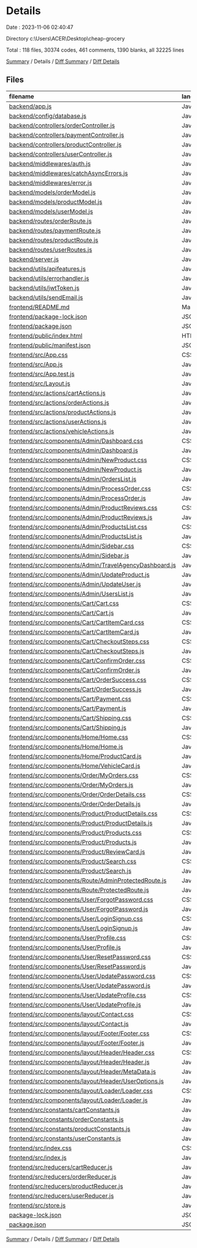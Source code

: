 # Details

Date : 2023-11-06 02:40:47

Directory c:\\Users\\ACER\\Desktop\\cheap-grocery

Total : 118 files,  30374 codes, 461 comments, 1390 blanks, all 32225 lines

[Summary](results.md) / Details / [Diff Summary](diff.md) / [Diff Details](diff-details.md)

## Files
| filename | language | code | comment | blank | total |
| :--- | :--- | ---: | ---: | ---: | ---: |
| [backend/app.js](/backend/app.js) | JavaScript | 22 | 3 | 7 | 32 |
| [backend/config/database.js](/backend/config/database.js) | JavaScript | 13 | 0 | 3 | 16 |
| [backend/controllers/orderController.js](/backend/controllers/orderController.js) | JavaScript | 103 | 6 | 26 | 135 |
| [backend/controllers/paymentController.js](/backend/controllers/paymentController.js) | JavaScript | 21 | 0 | 7 | 28 |
| [backend/controllers/productController.js](/backend/controllers/productController.js) | JavaScript | 215 | 13 | 50 | 278 |
| [backend/controllers/userController.js](/backend/controllers/userController.js) | JavaScript | 233 | 15 | 60 | 308 |
| [backend/middlewares/auth.js](/backend/middlewares/auth.js) | JavaScript | 21 | 0 | 6 | 27 |
| [backend/middlewares/catchAsyncErrors.js](/backend/middlewares/catchAsyncErrors.js) | JavaScript | 3 | 0 | 0 | 3 |
| [backend/middlewares/error.js](/backend/middlewares/error.js) | JavaScript | 25 | 4 | 10 | 39 |
| [backend/models/orderModel.js](/backend/models/orderModel.js) | JavaScript | 86 | 0 | 3 | 89 |
| [backend/models/productModel.js](/backend/models/productModel.js) | JavaScript | 80 | 0 | 3 | 83 |
| [backend/models/userModel.js](/backend/models/userModel.js) | JavaScript | 98 | 5 | 10 | 113 |
| [backend/routes/orderRoute.js](/backend/routes/orderRoute.js) | JavaScript | 11 | 0 | 3 | 14 |
| [backend/routes/paymentRoute.js](/backend/routes/paymentRoute.js) | JavaScript | 7 | 0 | 2 | 9 |
| [backend/routes/productRoute.js](/backend/routes/productRoute.js) | JavaScript | 46 | 0 | 3 | 49 |
| [backend/routes/userRoutes.js](/backend/routes/userRoutes.js) | JavaScript | 50 | 0 | 3 | 53 |
| [backend/server.js](/backend/server.js) | JavaScript | 28 | 3 | 11 | 42 |
| [backend/utils/apifeatures.js](/backend/utils/apifeatures.js) | JavaScript | 25 | 10 | 11 | 46 |
| [backend/utils/errorhandler.js](/backend/utils/errorhandler.js) | JavaScript | 8 | 0 | 2 | 10 |
| [backend/utils/jwtToken.js](/backend/utils/jwtToken.js) | JavaScript | 15 | 2 | 5 | 22 |
| [backend/utils/sendEmail.js](/backend/utils/sendEmail.js) | JavaScript | 23 | 0 | 4 | 27 |
| [frontend/README.md](/frontend/README.md) | Markdown | 38 | 0 | 33 | 71 |
| [frontend/package-lock.json](/frontend/package-lock.json) | JSON | 19,643 | 0 | 1 | 19,644 |
| [frontend/package.json](/frontend/package.json) | JSON | 70 | 0 | 1 | 71 |
| [frontend/public/index.html](/frontend/public/index.html) | HTML | 26 | 0 | 4 | 30 |
| [frontend/public/manifest.json](/frontend/public/manifest.json) | JSON | 25 | 0 | 1 | 26 |
| [frontend/src/App.css](/frontend/src/App.css) | CSS | 18 | 5 | 4 | 27 |
| [frontend/src/App.js](/frontend/src/App.js) | JavaScript | 256 | 5 | 16 | 277 |
| [frontend/src/App.test.js](/frontend/src/App.test.js) | JavaScript | 7 | 0 | 2 | 9 |
| [frontend/src/Layout.js](/frontend/src/Layout.js) | JavaScript | 11 | 0 | 1 | 12 |
| [frontend/src/actions/cartActions.js](/frontend/src/actions/cartActions.js) | JavaScript | 25 | 0 | 7 | 32 |
| [frontend/src/actions/orderActions.js](/frontend/src/actions/orderActions.js) | JavaScript | 81 | 3 | 24 | 108 |
| [frontend/src/actions/productActions.js](/frontend/src/actions/productActions.js) | JavaScript | 164 | 6 | 30 | 200 |
| [frontend/src/actions/userActions.js](/frontend/src/actions/userActions.js) | JavaScript | 171 | 4 | 48 | 223 |
| [frontend/src/actions/vehicleActions.js](/frontend/src/actions/vehicleActions.js) | JavaScript | 168 | 10 | 32 | 210 |
| [frontend/src/components/Admin/Dashboard.css](/frontend/src/components/Admin/Dashboard.css) | CSS | 85 | 0 | 12 | 97 |
| [frontend/src/components/Admin/Dashboard.js](/frontend/src/components/Admin/Dashboard.js) | JavaScript | 68 | 0 | 12 | 80 |
| [frontend/src/components/Admin/NewProduct.css](/frontend/src/components/Admin/NewProduct.css) | CSS | 144 | 1 | 19 | 164 |
| [frontend/src/components/Admin/NewProduct.js](/frontend/src/components/Admin/NewProduct.js) | JavaScript | 158 | 27 | 21 | 206 |
| [frontend/src/components/Admin/OrdersList.js](/frontend/src/components/Admin/OrdersList.js) | JavaScript | 124 | 0 | 23 | 147 |
| [frontend/src/components/Admin/ProcessOrder.css](/frontend/src/components/Admin/ProcessOrder.css) | CSS | 38 | 0 | 5 | 43 |
| [frontend/src/components/Admin/ProcessOrder.js](/frontend/src/components/Admin/ProcessOrder.js) | JavaScript | 165 | 0 | 16 | 181 |
| [frontend/src/components/Admin/ProductReviews.css](/frontend/src/components/Admin/ProductReviews.css) | CSS | 56 | 0 | 6 | 62 |
| [frontend/src/components/Admin/ProductReviews.js](/frontend/src/components/Admin/ProductReviews.js) | JavaScript | 160 | 0 | 23 | 183 |
| [frontend/src/components/Admin/ProductsList.css](/frontend/src/components/Admin/ProductsList.css) | CSS | 49 | 0 | 7 | 56 |
| [frontend/src/components/Admin/ProductsList.js](/frontend/src/components/Admin/ProductsList.js) | JavaScript | 128 | 1 | 18 | 147 |
| [frontend/src/components/Admin/Sidebar.css](/frontend/src/components/Admin/Sidebar.css) | CSS | 37 | 0 | 4 | 41 |
| [frontend/src/components/Admin/Sidebar.js](/frontend/src/components/Admin/Sidebar.js) | JavaScript | 85 | 0 | 5 | 90 |
| [frontend/src/components/Admin/TravelAgencyDashboard.js](/frontend/src/components/Admin/TravelAgencyDashboard.js) | JavaScript | 92 | 0 | 16 | 108 |
| [frontend/src/components/Admin/UpdateProduct.js](/frontend/src/components/Admin/UpdateProduct.js) | JavaScript | 193 | 34 | 28 | 255 |
| [frontend/src/components/Admin/UpdateUser.js](/frontend/src/components/Admin/UpdateUser.js) | JavaScript | 128 | 0 | 15 | 143 |
| [frontend/src/components/Admin/UsersList.js](/frontend/src/components/Admin/UsersList.js) | JavaScript | 124 | 0 | 22 | 146 |
| [frontend/src/components/Cart/Cart.css](/frontend/src/components/Cart/Cart.css) | CSS | 158 | 0 | 20 | 178 |
| [frontend/src/components/Cart/Cart.js](/frontend/src/components/Cart/Cart.js) | JavaScript | 101 | 0 | 10 | 111 |
| [frontend/src/components/Cart/CartItemCard.css](/frontend/src/components/Cart/CartItemCard.css) | CSS | 50 | 0 | 9 | 59 |
| [frontend/src/components/Cart/CartItemCard.js](/frontend/src/components/Cart/CartItemCard.js) | JavaScript | 16 | 0 | 2 | 18 |
| [frontend/src/components/Cart/CheckoutSteps.css](/frontend/src/components/Cart/CheckoutSteps.css) | CSS | 11 | 0 | 2 | 13 |
| [frontend/src/components/Cart/CheckoutSteps.js](/frontend/src/components/Cart/CheckoutSteps.js) | JavaScript | 45 | 0 | 5 | 50 |
| [frontend/src/components/Cart/ConfirmOrder.css](/frontend/src/components/Cart/ConfirmOrder.css) | CSS | 165 | 0 | 34 | 199 |
| [frontend/src/components/Cart/ConfirmOrder.js](/frontend/src/components/Cart/ConfirmOrder.js) | JavaScript | 104 | 4 | 8 | 116 |
| [frontend/src/components/Cart/OrderSuccess.css](/frontend/src/components/Cart/OrderSuccess.css) | CSS | 41 | 0 | 2 | 43 |
| [frontend/src/components/Cart/OrderSuccess.js](/frontend/src/components/Cart/OrderSuccess.js) | JavaScript | 15 | 0 | 3 | 18 |
| [frontend/src/components/Cart/Payment.css](/frontend/src/components/Cart/Payment.css) | CSS | 74 | 0 | 12 | 86 |
| [frontend/src/components/Cart/Payment.js](/frontend/src/components/Cart/Payment.js) | JavaScript | 135 | 0 | 19 | 154 |
| [frontend/src/components/Cart/Shipping.css](/frontend/src/components/Cart/Shipping.css) | CSS | 94 | 0 | 12 | 106 |
| [frontend/src/components/Cart/Shipping.js](/frontend/src/components/Cart/Shipping.js) | JavaScript | 112 | 0 | 15 | 127 |
| [frontend/src/components/Home/Home.css](/frontend/src/components/Home/Home.css) | CSS | 132 | 0 | 21 | 153 |
| [frontend/src/components/Home/Home.js](/frontend/src/components/Home/Home.js) | JavaScript | 104 | 2 | 7 | 113 |
| [frontend/src/components/Home/ProductCard.js](/frontend/src/components/Home/ProductCard.js) | JavaScript | 54 | 15 | 6 | 75 |
| [frontend/src/components/Home/VehicleCard.js](/frontend/src/components/Home/VehicleCard.js) | JavaScript | 26 | 0 | 4 | 30 |
| [frontend/src/components/Order/MyOrders.css](/frontend/src/components/Order/MyOrders.css) | CSS | 67 | 0 | 13 | 80 |
| [frontend/src/components/Order/MyOrders.js](/frontend/src/components/Order/MyOrders.js) | JavaScript | 99 | 0 | 12 | 111 |
| [frontend/src/components/Order/OrderDetails.css](/frontend/src/components/Order/OrderDetails.css) | CSS | 89 | 0 | 20 | 109 |
| [frontend/src/components/Order/OrderDetails.js](/frontend/src/components/Order/OrderDetails.js) | JavaScript | 103 | 0 | 9 | 112 |
| [frontend/src/components/Product/ProductDetails.css](/frontend/src/components/Product/ProductDetails.css) | CSS | 254 | 6 | 36 | 296 |
| [frontend/src/components/Product/ProductDetails.js](/frontend/src/components/Product/ProductDetails.js) | JavaScript | 242 | 0 | 21 | 263 |
| [frontend/src/components/Product/Products.css](/frontend/src/components/Product/Products.css) | CSS | 95 | 0 | 15 | 110 |
| [frontend/src/components/Product/Products.js](/frontend/src/components/Product/Products.js) | JavaScript | 129 | 124 | 21 | 274 |
| [frontend/src/components/Product/ReviewCard.js](/frontend/src/components/Product/ReviewCard.js) | JavaScript | 19 | 0 | 3 | 22 |
| [frontend/src/components/Product/Search.css](/frontend/src/components/Product/Search.css) | CSS | 49 | 3 | 5 | 57 |
| [frontend/src/components/Product/Search.js](/frontend/src/components/Product/Search.js) | JavaScript | 31 | 0 | 4 | 35 |
| [frontend/src/components/Route/AdminProtectedRoute.js](/frontend/src/components/Route/AdminProtectedRoute.js) | JavaScript | 15 | 0 | 2 | 17 |
| [frontend/src/components/Route/ProtectedRoute.js](/frontend/src/components/Route/ProtectedRoute.js) | JavaScript | 16 | 0 | 2 | 18 |
| [frontend/src/components/User/ForgotPassword.css](/frontend/src/components/User/ForgotPassword.css) | CSS | 95 | 3 | 13 | 111 |
| [frontend/src/components/User/ForgotPassword.js](/frontend/src/components/User/ForgotPassword.js) | JavaScript | 60 | 0 | 13 | 73 |
| [frontend/src/components/User/LoginSignup.css](/frontend/src/components/User/LoginSignup.css) | CSS | 267 | 7 | 41 | 315 |
| [frontend/src/components/User/LoginSignup.js](/frontend/src/components/User/LoginSignup.js) | JavaScript | 208 | 88 | 19 | 315 |
| [frontend/src/components/User/Profile.css](/frontend/src/components/User/Profile.css) | CSS | 120 | 3 | 21 | 144 |
| [frontend/src/components/User/Profile.js](/frontend/src/components/User/Profile.js) | JavaScript | 84 | 0 | 4 | 88 |
| [frontend/src/components/User/ResetPassword.css](/frontend/src/components/User/ResetPassword.css) | CSS | 98 | 0 | 13 | 111 |
| [frontend/src/components/User/ResetPassword.js](/frontend/src/components/User/ResetPassword.js) | JavaScript | 80 | 0 | 14 | 94 |
| [frontend/src/components/User/UpdatePassword.css](/frontend/src/components/User/UpdatePassword.css) | CSS | 92 | 3 | 12 | 107 |
| [frontend/src/components/User/UpdatePassword.js](/frontend/src/components/User/UpdatePassword.js) | JavaScript | 97 | 0 | 12 | 109 |
| [frontend/src/components/User/UpdateProfile.css](/frontend/src/components/User/UpdateProfile.css) | CSS | 141 | 3 | 19 | 163 |
| [frontend/src/components/User/UpdateProfile.js](/frontend/src/components/User/UpdateProfile.js) | JavaScript | 258 | 23 | 18 | 299 |
| [frontend/src/components/layout/Contact.css](/frontend/src/components/layout/Contact.css) | CSS | 25 | 0 | 3 | 28 |
| [frontend/src/components/layout/Contact.js](/frontend/src/components/layout/Contact.js) | JavaScript | 83 | 14 | 14 | 111 |
| [frontend/src/components/layout/Footer/Footer.css](/frontend/src/components/layout/Footer/Footer.css) | CSS | 64 | 0 | 8 | 72 |
| [frontend/src/components/layout/Footer/Footer.js](/frontend/src/components/layout/Footer/Footer.js) | JavaScript | 28 | 0 | 5 | 33 |
| [frontend/src/components/layout/Header/Header.css](/frontend/src/components/layout/Header/Header.css) | CSS | 13 | 0 | 2 | 15 |
| [frontend/src/components/layout/Header/Header.js](/frontend/src/components/layout/Header/Header.js) | JavaScript | 28 | 0 | 2 | 30 |
| [frontend/src/components/layout/Header/MetaData.js](/frontend/src/components/layout/Header/MetaData.js) | JavaScript | 10 | 0 | 2 | 12 |
| [frontend/src/components/layout/Header/UserOptions.js](/frontend/src/components/layout/Header/UserOptions.js) | JavaScript | 107 | 0 | 11 | 118 |
| [frontend/src/components/layout/Loader/Loader.css](/frontend/src/components/layout/Loader/Loader.css) | CSS | 20 | 0 | 4 | 24 |
| [frontend/src/components/layout/Loader/Loader.js](/frontend/src/components/layout/Loader/Loader.js) | JavaScript | 10 | 0 | 2 | 12 |
| [frontend/src/constants/cartConstants.js](/frontend/src/constants/cartConstants.js) | JavaScript | 4 | 0 | 0 | 4 |
| [frontend/src/constants/orderConstants.js](/frontend/src/constants/orderConstants.js) | JavaScript | 21 | 0 | 8 | 29 |
| [frontend/src/constants/productConstants.js](/frontend/src/constants/productConstants.js) | JavaScript | 33 | 0 | 12 | 45 |
| [frontend/src/constants/userConstants.js](/frontend/src/constants/userConstants.js) | JavaScript | 40 | 0 | 14 | 54 |
| [frontend/src/index.css](/frontend/src/index.css) | CSS | 12 | 0 | 2 | 14 |
| [frontend/src/index.js](/frontend/src/index.js) | JavaScript | 21 | 0 | 3 | 24 |
| [frontend/src/reducers/cartReducer.js](/frontend/src/reducers/cartReducer.js) | JavaScript | 36 | 0 | 1 | 37 |
| [frontend/src/reducers/orderReducer.js](/frontend/src/reducers/orderReducer.js) | JavaScript | 173 | 2 | 13 | 188 |
| [frontend/src/reducers/productReducer.js](/frontend/src/reducers/productReducer.js) | JavaScript | 266 | 4 | 16 | 286 |
| [frontend/src/reducers/userReducer.js](/frontend/src/reducers/userReducer.js) | JavaScript | 244 | 0 | 22 | 266 |
| [frontend/src/store.js](/frontend/src/store.js) | JavaScript | 58 | 0 | 6 | 64 |
| [package-lock.json](/package-lock.json) | JSON | 1,135 | 0 | 1 | 1,136 |
| [package.json](/package.json) | JSON | 28 | 0 | 1 | 29 |

[Summary](results.md) / Details / [Diff Summary](diff.md) / [Diff Details](diff-details.md)